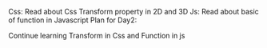 Css: Read about Css Transform property in 2D and 3D Js: Read about basic of function in Javascript Plan for Day2:

Continue learning Transform in Css and Function in js
